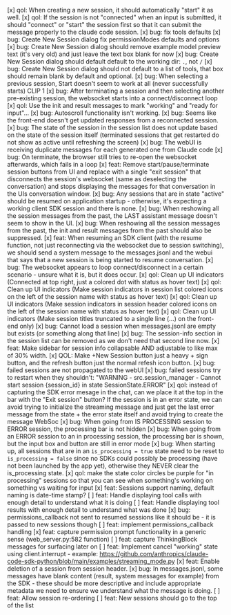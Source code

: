 [x] qol: When creating a new session, it should automatically "start" it as well.
[x] qol: If the session is not "connected" when an input is submitted, it should "connect" or "start" the session first so that it can submit the message properly to the claude code session.
[x] bug: fix tools defaults
[x] bug: Create New Session dialog fix permissionModes defaults and options
[x] bug: Create New Session dialog should remove example model preview text (it's very old) and just leave the text box blank for now
[x] bug: Create New Session dialog should default default to the working dir: `.`, not `/`
[x] bug: Create New Session dialog should not default to a list of tools, that box should remain blank by default and optional.
[x] bug: When selecting a previous session, Start doesn't seem to work at all (never successfully starts) CLIP 1
[x] bug: After terminating a session and then selecting another pre-existing session, the websocket starts into a connect/disconnect loop
[x] qol: Use the init and result messages to mark "working" and "ready for input"...
[x] bug: Autoscroll functionality isn't working.
[x] bug: Seems like the front-end doesn't get updated responses from a reconnected session.
[x] bug: The state of the session in the session list does not update based on the state of the session itself (terminated sessions that get restarted do not show as active until refreshing the screen)
[x] bug: The webUI is receiving duplicate messages for each generated one from Claude code
[x] bug: On terminate, the browser still tries to re-open the websocket afterwards, which fails in a loop
[x] feat: Remove start/pause/terminate session buttons from UI and replace with a single "exit session" that disconnects the session's websocket (same as deselecting the conversation) and stops displaying the messages for that conversation in the UIs conversation window.
[x] bug: Any sessions that are in state "active" should be resumed on application startup - otherwise, it's expecting a working client SDK session and there is none.
[x] bug: When reshowing all the session messages from the past, the LAST assistant message doesn't seem to show in the UI.
[x] bug: When reshowing all the session messages from the past, the init and result messages from the past should also be suppressed.
[x] feat: When resuming an SDK client (with the resume function, not just reconnecting via the websocket due to session switching), we should send a system message to the messages.jsonl and the webui that says that a new session is being started to resume conversation.
[x] bug: The websocket appears to loop connect/disconnect in a certain scenario - unsure what it is, but it does occur.
[x] qol: Clean up UI indicators (Connected at top right, just a colored dot with status as hover text)
[x] qol: Clean up UI indicators (Make session indicators in session list colored icons on the left of the session name with status as hover text)
[x] qol: Clean up UI indicators (Make session indicators in session header colored icons on the left of the session name with status as hover text)
[x] qol: Clean up UI indicators (Make session titles truncated to a single line (...) on the front-end only)
[x] bug: Cannot load a session when messages.jsonl are empty but exists (or something along that line)
[x] bug: The session-info section in the session list can be removed as we don't need that second line now.
[x] feat: Make sidebar for session info collapsable AND adjustable to like max of 30% width.
[x] QOL: Make +New Session button just a heavy + sign button, and the refresh button just the normal refesh icon button.
[x] bug: failed sessions are not propagated to the webUI
[x] bug: failed sessions try to restart when they shouldn't: "WARNING - src.session_manager - Cannot start session {session_id} in state SessionState.ERROR"
[x] qol: instead of capturing the SDK error mesage in the chat, can we place it at the top in the bar with the "Exit session" button? If the session is in an error state, we can avoid trying to initialize the streaming message and just get the last error message from the state + the error state itself and avoid trying to create the message WebSoc
[x] bug: When going from IS PROCESSING session to ERROR session, the processing bar is not hidden
[x] bug: When going from an ERROR session to an in processing session, the processing bar is shown, but the input box and button are still in error mode
[x] bug: When starting up, all sessions that are in an `is_processing = true` state need to be reset to `is_processing = false` since no SDKs could possibly be processing (have not been launched by the app yet), otherwise they NEVER clear the is_processing state.
[x] qol: make the state color circles be purple for "in processing" sessions so that you can see when something's working on something vs waiting for input
[x] feat: Sessions support naming, default naming is date-time stamp?
[ ] feat: Handle displaying tool calls with enough detail to understand what it is doing
[ ] feat: Handle displaying tool results with enough detail to understand what was done
[x] bug: permissions_callback not sent to resumed sessions like it should be - it is passed to new sessions though
[ ] feat: implement permissions_callback handling
[x] feat: capture permission prompt functionality in a generic sense (web_server.py:582 function)
[ ] feat: capture ThinkingBlock messages for surfacing later on
[ ] feat: Implement cancel "working" state using client.interrupt  - example: https://github.com/anthropics/claude-code-sdk-python/blob/main/examples/streaming_mode.py
[x] feat: Enable deletion of a session from session header.
[x] bug: In messages.jsonl, some messages have blank content (result, system messages for example) from the SDK - these should be more descriptive and include appropriate metadata we need to ensure we understand what the message is doing.
[ ] feat: Allow session re-ordering
[ ] feat: New sessions should go to the top of the list

